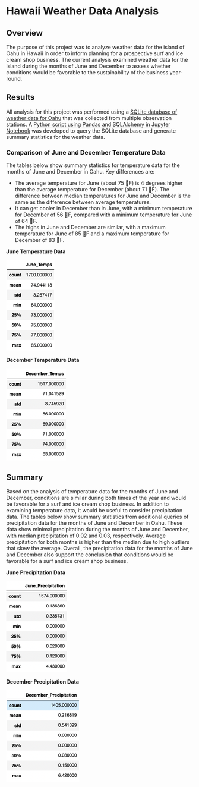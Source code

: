 # Hawaii Weather Data Analysis

## Overview
The purpose of this project was to analyze weather data for the island of Oahu in Hawaii in order to inform planning for a prospective surf and ice cream shop business. The current analysis examined weather data for the island during the months of June and December to assess whether conditions would be favorable to the sustainability of the business year-round.

## Results

All analysis for this project was performed using a [SQLite database of weather data for Oahu]( hawaii.sqlite) that was collected from multiple observation stations. A [Python script using Pandas and SQLAlchemy in Jupyter Notebook](SurfsUp_Challenge.ipynb) was developed to query the SQLite database and generate summary statistics for the weather data. 

### Comparison of June and December Temperature Data
The tables below show summary statistics for temperature data for the months of June and December in Oahu. Key differences are:
-    The average temperature for June (about 75 F) is 4 degrees higher than the average temperature for December (about 71 F). The difference between median temperatures for June and December is the same as the difference between average temperatures.
-    It can get cooler in December than in June, with a minimum temperature for December of 56 F, compared with a minimum temperature for June of 64 F.
-    The highs in June and December are similar, with a maximum temperature for June of 85 F and a maximum temperature for December of 83 F.


**June Temperature Data**

![img1](Resources/June_Temps.png)


**December Temperature Data**

![img2](Resources/Dec_Temps.png)


## Summary

Based on the analysis of temperature data for the months of June and December, conditions are similar during both times of the year and would be favorable for a surf and ice cream shop business. In addition to examining temperature data, it would be useful to consider precipitation data. The tables below show summary statistics from additional queries of precipitation data for the months of June and December in Oahu. These data show minimal precipitation during the months of June and December, with median precipitation of 0.02 and 0.03, respectively. Average precipitation for both months is higher than the median due to high outliers that skew the average. Overall, the precipitation data for the months of June and December also support the conclusion that conditions would be favorable for a surf and ice cream shop business.

**June Precipitation Data**

![img3](Resources/June_Precipitation.png)


**December Precipitation Data**

![img4](Resources/Dec_Precipitation.png)
